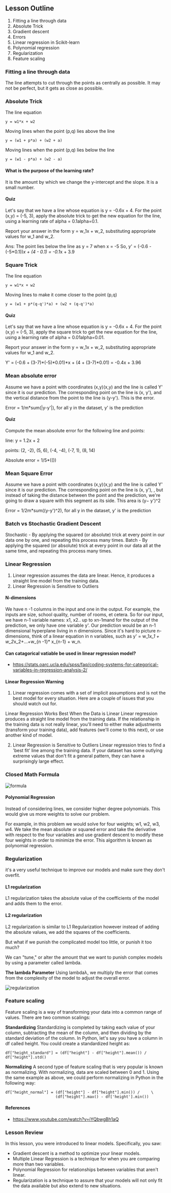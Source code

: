 ## Lesson Outline
1. Fitting a line through data
2. Absolute Trick
2. Gradient descent
3. Errors
4. Linear regression in Scikit-learn
5. Polynomial regression
6. Regularization
7. Feature scaling


### Fitting a line through data
The line attempts to cut through the points as centrally as possible. It may not be perfect, but it gets as close as possible.

### Absolute Trick
The line equation 
```
y = w1*x + w2
```
Moving lines when the point (p,q) lies above the line 
```
y = (w1 + p*a) + (w2 + a)
```

Moving lines when the point (p,q) lies below the line 
```
y = (w1 - p*a) + (w2 - a)
```

#### What is the purpose of the learning rate?
It is the amount by which we change the y-intercept and the slope. It is a small number.

#### Quiz
Let's say that we have a line whose equation is y = -0.6x + 4. For the point (x,y) = (-5, 3), apply the absolute trick to get the new equation for the line, using a learning rate of alpha = 0.1alpha=0.1.

Report your answer in the form y = w_1x + w_2, substituting appropriate values for w_1 and w_2.

Ans: The point lies below the line as y = 7 when x = -5
So, 
y' = (-0.6 - (-5*0.1))*x + (4 - 0.1)
   = -0.1*x + 3.9


### Square Trick
The line equation 
```
y = w1*x + w2
```
Moving lines to make it come closer to the point (p,q) 
```
y = (w1 + p*(q-q')*a) + (w2 + (q-q')*a)
```
#### Quiz
Let's say that we have a line whose equation is y = -0.6x + 4. For the point (x,y) = (-5, 3), apply the square trick to get the new equation for the line, using a learning rate of alpha = 0.01alpha=0.01.

Report your answer in the form y = w_1x + w_2, substituting appropriate values for w_1 and w_2.

Y' = (-0.6 + (3-7)*(-5)*0.01)*x + (4 + (3-7)*0.01) 
   = -0.4x + 3.96


### Mean absolute error 
Assume we have a point with coordinates (x,y)(x,y) and the line is called Y' since it is our prediction. The corresponding point on the line is (x, y'), and the vertical distance from the point to the line is (y-y'). This is the error.

Error = 1/m*sum(|y-y'|), for all y in the dataset, y' is the prediction

#### Quiz  
Compute the mean absolute error for the following line and points:

line: y = 1.2x + 2

points: (2, -2), (5, 6), (-4, -4), (-7, 1), (8, 14)

Absolute error = 1/5*(())

### Mean Square Error
Assume we have a point with coordinates (x,y)(x,y) and the line is called Y' since it is our prediction. The corresponding point on the line is (x, y'), , but instead of taking the distance between the point and the prediction, we're going to draw a square with this segment as its side. This area is (y− y')^2

Error = 1/2m*sum((y-y')^2), for all y in the dataset, y' is the prediction


### Batch vs Stochastic Gradient Descent
Stochastic - By applying the squared (or absolute) trick at every point in our data one by one, and repeating this process many times.
Batch - By applying the squared (or absolute) trick at every point in our data all at the same time, and repeating this process many times.


### Linear Regression
1. Linear regression assumes the data are linear. Hence, it produces a straight line model from the training data.
2. Linear Regression is Sensitive to Outliers

#### N-dimensions
We have n -1 columns in the input and one in the output. For example, the inputs are size, school quality, number of rooms, et cetera. So for our input, we have n-1 variable names: x1, x2..  up to xn-1mand for the output of the prediction, we only have one variable y'. 
Our prediction would be an n-1 dimensional hyperplane living in n dimensions. Since it's hard to picture n-dimensions, think of a linear equation in n variables, such as  y' = w_1*x_1 + w_2*x_2+...+w_{n -1}* x_{n-1} + w_n.

#### **Can catagorical vatiable be used in linear regression model?**
- https://stats.oarc.ucla.edu/spss/faq/coding-systems-for-categorical-variables-in-regression-analysis-2/


#### Linear Regression Warning
1. Linear regression comes with a set of implicit assumptions and is not the best model for every situation. Here are a couple of issues that you should watch out for.

Linear Regression Works Best When the Data is Linear Linear regression produces a straight line model from the training data. If the relationship in the training data is not really linear, you'll need to either make adjustments (transform your training data), add features (we'll come to this next), or use another kind of model.


2. Linear Regression is Sensitive to Outliers
Linear regression tries to find a 'best fit' line among the training data. If your dataset has some outlying extreme values that don't fit a general pattern, they can have a surprisingly large effect.

### Closed Math Formula
![formula](./images/closed-form-solution.PNG)


#### Polynomial Regression

Instead of considering lines, we consider higher degree polynomials. This would give us more weights to solve our problem.

For example, in this problem we would solve for four weights; w1, w2, w3, w4. We take the mean absolute or squared error and take the derivative with respect to the four variables and use gradient descent to modify these four weights in order to minimize the error. This algorithm is known as polynomial regression.



### Regularization
it's a very useful technique to improve our models and make sure they don't overfit.

#### L1 regularization
L1 regularization takes the absolute value of the coefficients of the model and adds them to the error. 

#### L2 regularization
L2 regularization is similar to L1 Regularization however instead of adding the absolute values, we add the squares of the coefficients. 

But what if we punish the complicated model too little, or punish it too much?

We can "tune," or alter the amount that we want to punish complex models by using a parameter called lambda.

**The lambda Parameter**
Using lambdaλ, we multiply the error that comes from the complexity of the model to adjust the overall error.

![regularization](./images/regularization.PNG)

### Feature scaling
Feature scaling is a way of transforming your data into a common range of values. There are two common scalings:

**Standardizing**
Standardizing is completed by taking each value of your column, subtracting the mean of the column, and then dividing by the standard deviation of the column. In Python, let's say you have a column in df called height. You could create a standardized height as:

```
df["height_standard"] = (df["height"] - df["height"].mean()) / df["height"].std()
```

**Normalizing**
A second type of feature scaling that is very popular is known as normalizing. With normalizing, data are scaled between 0 and 1. Using the same example as above, we could perform normalizing in Python in the following way:

```
df["height_normal"] = (df["height"] - df["height"].min()) /     \
                      (df["height"].max() - df['height'].min())
```

#### References 
- https://www.youtube.com/watch?v=iYQbwgBh1aQ

### Lesson Review
In this lesson, you were introduced to linear models. Specifically, you saw:

- Gradient descent is a method to optimize your linear models.
- Multiple Linear Regression is a technique for when you are comparing more than two variables.
- Polynomial Regression for relationships between variables that aren't linear.
- Regularization is a technique to assure that your models will not only fit the data available but also extend to new situations.
